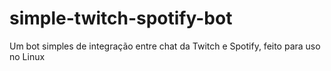 # simple-twitch-spotify-bot
Um bot simples de integração entre chat da Twitch e Spotify, feito para uso no Linux
